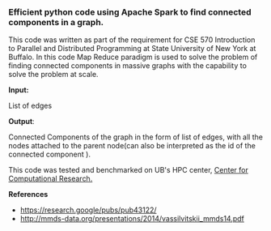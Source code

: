 ### Efficient python code using Apache Spark to find connected components in a graph.

This code was written as part of the requirement for CSE 570 Introduction to Parallel and Distributed Programming at State University of New York at Buffalo. In this code Map Reduce paradigm is used to solve the problem of finding connected components in massive graphs with the capability to solve the problem at scale.

**Input:** 

List of edges

**Output**: 

Connected Components of the graph in the form of list of edges, with all the nodes attached to the parent node(can also be interpreted as the id of the connected component ).

This code was tested and benchmarked on UB's HPC center, [Center for Computational Research.](http://www.buffalo.edu/ccr.html)

**References**

- <https://research.google/pubs/pub43122/>
- <http://mmds-data.org/presentations/2014/vassilvitskii_mmds14.pdf>